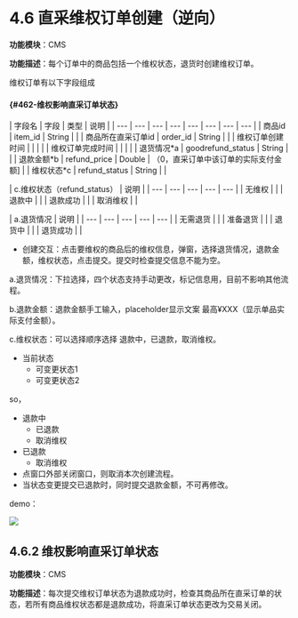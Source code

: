 # 4.6 直采维权订单创建（逆向）

**功能模块**：CMS

**功能描述**：每个订单中的商品包括一个维权状态，退货时创建维权订单。

维权订单有以下字段组成

####  {#462-维权影响直采订单状态}

| 字段名 | 字段 | 类型 | 说明 |
| --- | --- | --- | --- | --- | --- | --- | --- |
| 商品id | item\_id | String |  |
| 商品所在直采订单id | order\_id | String |  |
| 维权订单创建时间 |  |  |  |
| 维权订单完成时间 |  |  |  |
| 退货情况\*a | goodrefund\_status | String |  |
| 退款金额\*b | refund\_price | Double | （0，直采订单中该订单的实际支付金额\] |
| 维权状态\*c | refund\_status | String |  |

| c.维权状态（refund\_status） | 说明 |
| --- | --- | --- | --- | --- |
| 无维权 |  |
| 退款中 |  |
| 退款成功 |  |
| 取消维权 |  |

| a.退货情况 | 说明 |
| --- | --- | --- | --- | --- |
| 无需退货 |  |
| 准备退货 |  |
| 退货中 |  |
| 退货成功 |  |

  


* 创建交互：点击要维权的商品后的维权信息，弹窗，选择退货情况，退款金额，维权状态，点击提交。提交时检查提交信息不能为空。

a.退货情况：下拉选择，四个状态支持手动更改，标记信息用，目前不影响其他流程。 

b.退款金额：退款金额手工输入，placeholder显示文案 最高¥XXX（显示单品实际支付金额）。 

c.维权状态：可以选择顺序选择 退款中，已退款，取消维权。

* 当前状态
  * 可变更状态1
  * 可变更状态2

so，

* 退款中
  * 已退款
  * 取消维权
* 已退款
  * 取消维权
* 点窗口外部关闭窗口，则取消本次创建流程。
* 当状态变更提交已退款时，同时提交退款金额，不可再修改。

demo： 



![](http://192.168.1.75/documents/%E5%BA%94%E7%94%A8Web/Sprint28/_book/assets/%E7%9B%B4%E9%87%87%E8%AE%A2%E5%8D%956.png)



## 4.6.2 维权影响直采订单状态

**功能模块**：CMS

**功能描述**：每次提交维权订单状态为退款成功时，检查其商品所在直采订单的状态，若所有商品维权状态都是退款成功，将直采订单状态更改为交易关闭。

